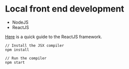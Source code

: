 # Local front end development

* NodeJS
* ReactJS

[Here](https://reactjs.org/docs/hello-world.html) is a quick guide to the ReactJS framework.

```
// Install the JSX compiler
npm install

// Run the compiler
npm start
```